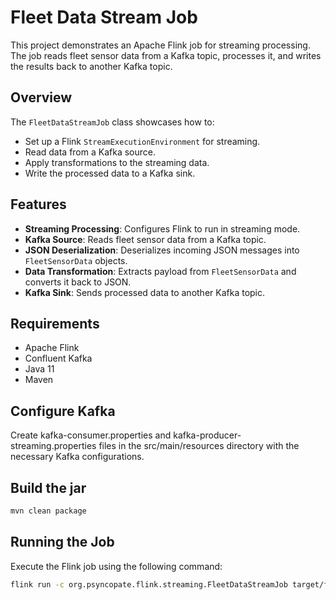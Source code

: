 # Fleet Data Stream Job

This project demonstrates an Apache Flink job for streaming processing. The job reads fleet sensor data from a Kafka topic, processes it, and writes the results back to another Kafka topic.

## Overview

The `FleetDataStreamJob` class showcases how to:
- Set up a Flink `StreamExecutionEnvironment` for streaming.
- Read data from a Kafka source.
- Apply transformations to the streaming data.
- Write the processed data to a Kafka sink.

## Features

- **Streaming Processing**: Configures Flink to run in streaming mode.
- **Kafka Source**: Reads fleet sensor data from a Kafka topic.
- **JSON Deserialization**: Deserializes incoming JSON messages into `FleetSensorData` objects.
- **Data Transformation**: Extracts payload from `FleetSensorData` and converts it back to JSON.
- **Kafka Sink**: Sends processed data to another Kafka topic.

## Requirements

- Apache Flink 
- Confluent Kafka
- Java 11
- Maven


## Configure Kafka
Create kafka-consumer.properties and kafka-producer-streaming.properties files in the src/main/resources directory with the necessary Kafka configurations.

## Build the jar
```bash
mvn clean package
```
## Running the Job
Execute the Flink job using the following command:

```bash
flink run -c org.psyncopate.flink.streaming.FleetDataStreamJob target/flink-tutorial-1.1-<version>.jar
```

